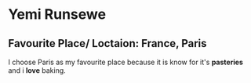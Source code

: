 # Yemi Runsewe
## Favourite Place/ Loctaion: France, Paris

I choose Paris as my favourite place because it is know for it's **pasteries** and i **love** baking.